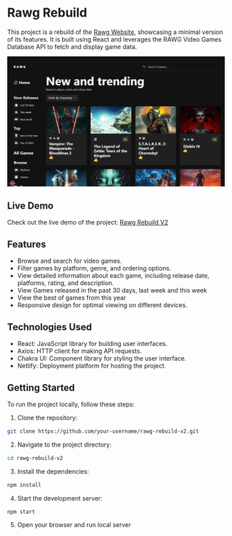 # Rawg Rebuild

This project is a rebuild of the [Rawg Website](https://rawg.io/), showcasing a minimal version of its features. It is built using React and leverages the RAWG Video Games Database API to fetch and display game data.

![Screenshot](src/assets/Rawg%20Screenshot.png)

## Live Demo

Check out the live demo of the project: [Rawg Rebuild V2](https://rawg-rebuild-v2.netlify.app/)

## Features

- Browse and search for video games.
- Filter games by platform, genre, and ordering options.
- View detailed information about each game, including release date, platforms, rating, and description.
- View Games released in the past 30 days, last week and this week
- View the best of games from this year
- Responsive design for optimal viewing on different devices.

## Technologies Used

- React: JavaScript library for building user interfaces.
- Axios: HTTP client for making API requests.
- Chakra UI: Component library for styling the user interface.
- Netlify: Deployment platform for hosting the project.

## Getting Started

To run the project locally, follow these steps:

1. Clone the repository:

```bash
git clone https://github.com/your-username/rawg-rebuild-v2.git
```

2. Navigate to the project directory:

```bash
cd rawg-rebuild-v2
```

3. Install the dependencies:

```bash
npm install
```

4. Start the development server:

```bash
npm start
```

5. Open your browser and run local server
